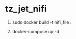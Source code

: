 # tz_jet_nifi

1.  sudo docker build -t nifi_file  . <br />
<!--     add data file and posgresql jdbc driver to docker-compose file  -->

2.  docker-compose up -d
